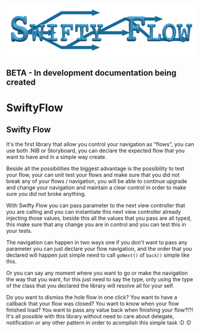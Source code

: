 ![SwiftyFlow](https://raw.githubusercontent.com/felipeflorencio/SwiftyFlow/master/screenshots/SwiftyFlow-Logo.png)


## BETA - In development documentation being created
# SwiftyFlow


## Swifty Flow

It's the first library that allow you control your navigation as "flows", you can use both .NIB or Storyboard, you can declare the expected flow that you want to have and in a simple way create.

Beside all the possibilities the biggest advantage is the possibility to test your flow, your can unit test your flows and make sure that you did not break any of your flows / navigation, you will be able to continue upgrade and change your navigation and maintain a clear control in order to make sure you did not broke anything.

With Swifty Flow you can pass parameter to the next view controller that you are calling and you can instantiate this next view controller already injecting those values, beside this all the values that you pass are all typed, this make sure that any change you are in control and you can test this in your tests.

The navigation can happen in two ways one if you don't want to pass any parameter you can just declare your flow navigation, and the order that you declared will happen just simple need to call `goNext()` of `back()` simple like this.

Or you can say any moment where you want to go or make the navigation the way that you want, for this just need to say the type, only using the type of the class that you declared the library will resolve all for your self.

Do you want to dismiss the hole flow in one click? You want to have a callback that your flow was closed? You want to know when your flow finished load? You want to pass any value back when finishing your flow?!?! It's all possible with this library without need to care about delegate, notification or any other pattern in order to acomplish this simple task :D :D

